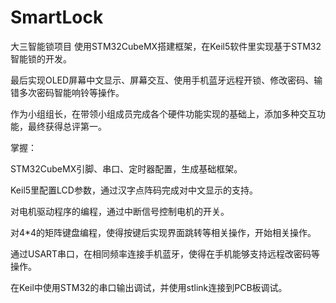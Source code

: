 # SmartLock
大三智能锁项目
使用STM32CubeMX搭建框架，在Keil5软件里实现基于STM32智能锁的开发。

最后实现OLED屏幕中文显示、屏幕交互、使用手机蓝牙远程开锁、修改密码、输错多次密码智能响铃等操作。

作为小组组长，在带领小组成员完成各个硬件功能实现的基础上，添加多种交互功能，最终获得总评第一。

掌握：

STM32CubeMX引脚、串口、定时器配置，生成基础框架。

Keil5里配置LCD参数，通过汉字点阵码完成对中文显示的支持。

对电机驱动程序的编程，通过中断信号控制电机的开关。

对4*4的矩阵键盘编程，使得按键后实现界面跳转等相关操作，开始相关操作。

通过USART串口，在相同频率连接手机蓝牙，使得在手机能够支持远程改密码等操作。

在Keil中使用STM32的串口输出调试，并使用stlink连接到PCB板调试。
